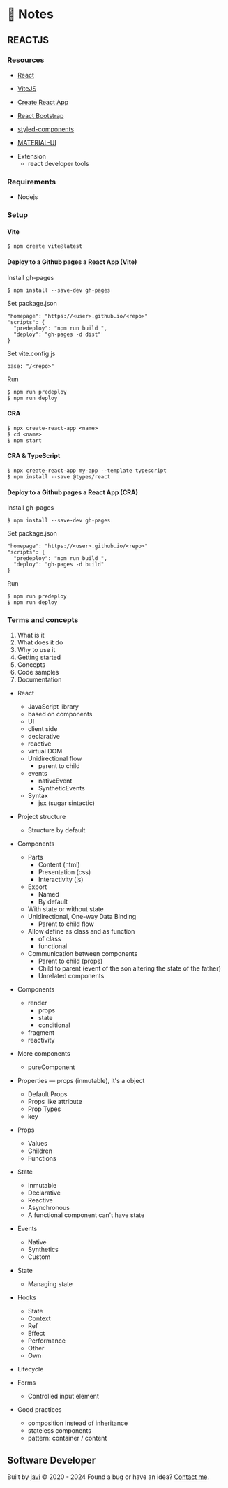 # :memo: Notes
## REACTJS
### Resources
- [React](https://react.dev/)

- [ViteJS](https://vitejs.dev/)
- [Create React App](https://create-react-app.dev/)

- [React Bootstrap](https://react-bootstrap.github.io/)
- [styled-components](https://styled-components.com/)
- [MATERIAL-UI](https://material-ui.com/)

* Extension
  - react developer tools
### Requirements
- Nodejs
### Setup
#### Vite
```
$ npm create vite@latest
```
#### Deploy to a Github pages a React App (Vite)
Install gh-pages
```
$ npm install --save-dev gh-pages
```
Set package.json
```
"homepage": "https://<user>.github.io/<repo>"
"scripts": {
  "predeploy": "npm run build ",
  "deploy": "gh-pages -d dist"
}
```
Set vite.config.js
```
base: "/<repo>"
```
Run
```
$ npm run predeploy
$ npm run deploy
```
#### CRA
```
$ npx create-react-app <name>
$ cd <name>
$ npm start
```
#### CRA & TypeScript
```
$ npx create-react-app my-app --template typescript
$ npm install --save @types/react
```
#### Deploy to a Github pages a React App (CRA)
Install gh-pages
```
$ npm install --save-dev gh-pages
```
Set package.json
```
"homepage": "https://<user>.github.io/<repo>"
"scripts": {
  "predeploy": "npm run build ",
  "deploy": "gh-pages -d build"
}
```
Run
```
$ npm run predeploy
$ npm run deploy
```
### Terms and concepts
1. What is it
2. What does it do
3. Why to use it
4. Getting started
5. Concepts
6. Code samples
7. Documentation

* React
  - JavaScript library
  - based on components
  - UI
  - client side
  - declarative
  - reactive
  - virtual DOM
  * Unidirectional flow
    - parent to child
  * events
    - nativeEvent
    - SyntheticEvents
  * Syntax
    * jsx (sugar sintactic)

* Project structure
  - Structure by default

* Components
  * Parts
    - Content (html)
    - Presentation (css)
    - Interactivity (js)
  * Export
    - Named
    - By default
  * With state or without state
  * Unidirectional, One-way Data Binding
    - Parent to child flow
  * Allow define as class and as function
    - of class
    - functional
  * Communication between components
    - Parent to child (props)
    - Child to parent (event of the son altering the state of the father)
    - Unrelated components

* Components
  * render
    - props
    - state
    - conditional
  - fragment
  - reactivity

* More components
  - pureComponent

* Properties ― props (inmutable), it's a object
  - Default Props
  - Props like attribute
  - Prop Types
  - key
* Props
  - Values
  - Children
  - Functions

* State
  - Inmutable
  - Declarative
  - Reactive
  - Asynchronous
  - A functional component can't have state

* Events
  - Native
  - Synthetics
  - Custom

* State
  - Managing state

* Hooks
  - State
  - Context
  - Ref
  - Effect
  - Performance
  - Other
  - Own

- Lifecycle

* Forms
  - Controlled input element

* Good practices
  - composition instead of inheritance
  - stateless components
  - pattern: container / content
## Software Developer
Built by [javi](https://github.com/javierandres-dev/) :copyright: 2020 - 2024
Found a bug or have an idea? [Contact me](https://www.linkedin.com/in/javierandres-dev/).
